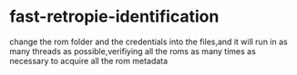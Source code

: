 # fast-retropie-identification
change the rom folder and the credentials into the files,and it will run in as many threads as possible,verifiying all the roms as many times as necessary to acquire all the rom metadata 
